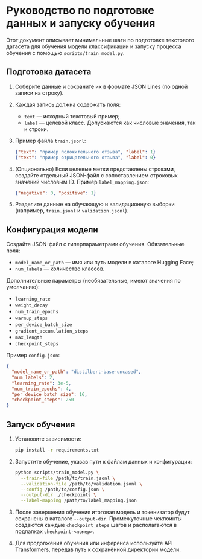 # Руководство по подготовке данных и запуску обучения

Этот документ описывает минимальные шаги по подготовке текстового датасета для
обучения модели классификации и запуску процесса обучения с помощью
`scripts/train_model.py`.

## Подготовка датасета

1. Соберите данные и сохраните их в формате JSON Lines (по одной записи на
   строку).
2. Каждая запись должна содержать поля:
   - `text` — исходный текстовый пример;
   - `label` — целевой класс. Допускаются как числовые значения, так и строки.
3. Пример файла `train.jsonl`:

   ```json
   {"text": "пример положительного отзыва", "label": 1}
   {"text": "пример отрицательного отзыва", "label": 0}
   ```

4. (Опционально) Если целевые метки представлены строками, создайте отдельный
   JSON-файл с сопоставлением строковых значений числовым ID. Пример
   `label_mapping.json`:

   ```json
   {"negative": 0, "positive": 1}
   ```

5. Разделите данные на обучающую и валидационную выборки (например,
   `train.jsonl` и `validation.jsonl`).

## Конфигурация модели

Создайте JSON-файл с гиперпараметрами обучения. Обязательные поля:

- `model_name_or_path` — имя или путь модели в каталоге Hugging Face;
- `num_labels` — количество классов.

Дополнительные параметры (необязательные, имеют значения по умолчанию):

- `learning_rate`
- `weight_decay`
- `num_train_epochs`
- `warmup_steps`
- `per_device_batch_size`
- `gradient_accumulation_steps`
- `max_length`
- `checkpoint_steps`

Пример `config.json`:

```json
{
  "model_name_or_path": "distilbert-base-uncased",
  "num_labels": 2,
  "learning_rate": 3e-5,
  "num_train_epochs": 4,
  "per_device_batch_size": 16,
  "checkpoint_steps": 250
}
```

## Запуск обучения

1. Установите зависимости:

   ```bash
   pip install -r requirements.txt
   ```

2. Запустите обучение, указав пути к файлам данных и конфигурации:

   ```bash
   python scripts/train_model.py \
     --train-file /path/to/train.jsonl \
     --validation-file /path/to/validation.jsonl \
     --config /path/to/config.json \
     --output-dir ./checkpoints \
     --label-mapping /path/to/label_mapping.json
   ```

3. После завершения обучения итоговая модель и токенизатор будут сохранены в
   каталоге `--output-dir`. Промежуточные чекпоинты создаются каждые
   `checkpoint_steps` шагов и располагаются в подпапках `checkpoint-<номер>`.

4. Для продолжения обучения или инференса используйте API Transformers, передав
   путь к сохранённой директории модели.
